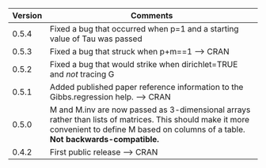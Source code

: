 Version | Comments
------- | --------
0.5.4   | Fixed a bug that occurred when p=1 and a starting value of Tau was passed
0.5.3   | Fixed a bug that struck when p+m==1 --> CRAN
0.5.2   | Fixed a bug that would strike when dirichlet=TRUE and *not* tracing G
0.5.1   | Added published paper reference information to the Gibbs.regression help. --> CRAN
0.5.0   | M and M.inv are now passed as 3-dimensional arrays rather than lists of matrices. This should make it more convenient to define M based on columns of a table. **Not backwards-compatible.**
0.4.2   | First public release --> CRAN
